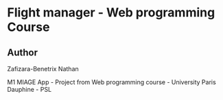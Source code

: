 # Flight manager - Web programming Course

## Author

Zafizara-Benetrix Nathan

M1 MIAGE App - Project from Web programming course - University Paris Dauphine - PSL